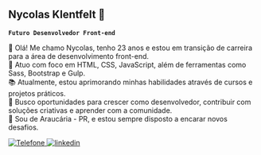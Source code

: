 ## Nycolas Klentfelt 👋

**`Futuro Desenvolvedor Front-end`**

👋 Olá! Me chamo Nycolas, tenho 23 anos e estou em transição de carreira para a área de desenvolvimento front-end.<br/>
🚀 Atuo com foco em HTML, CSS, JavaScript, além de ferramentas como Sass, Bootstrap e Gulp.<br/>
📚 Atualmente, estou aprimorando minhas habilidades através de cursos e projetos práticos.<br/>
🎯 Busco oportunidades para crescer como desenvolvedor, contribuir com soluções criativas e aprender com a comunidade.<br/>
📍 Sou de Araucária - PR, e estou sempre disposto a encarar novos desafios.

<p align="left">
    <a href="">
        <img 
            alt="Telefone" 
            title="Contato" 
            src="https://custom-icon-badges.demolab.com/badge/-41--99637--7775-red?style=for-the-badge&logo=phone&logoColor=white"
        />
    </a>
    <a href="https://www.linkedin.com/in/nycolas-klentfelt">
        <img 
            alt="linkedin" 
            title="Siga meu linkedin" 
            src="https://custom-icon-badges.demolab.com/badge/-Linkedin Nycolas Klentfelt-blue?style=for-the-badge&logo=mention&logoColor=white"
        />
    </a> 
</p>
